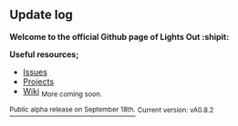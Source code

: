 ## Update log
**Welcome to the official Github page of Lights Out :shipit:**

__Useful resources;__
- [Issues](https://github.com/ophews/lightsout/issues/1)
- [Projects](https://github.com/ophews/lightsout/projects?type=classic)
- [Wiki](https://github.com/ophews/lightsout/wiki) <sub>More coming soon.<sub>
  
  
[<sup>Public alpha release on September 18th.</sup>](https://github.com/ophews/lightsout/milestone/1)
<sup>Current version: vA0.8.2</sup>
